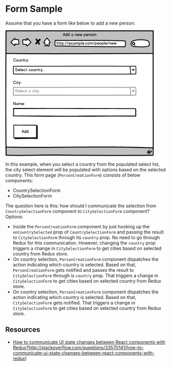 # Form Sample

Assume that you have a form like below to add a new person:

![](./.media/add-person.png)

In this example, when you select a country from the populated select list, the city select element will be populated with options based on the selected country. This form page (`PersonCreationForm`) consists of below components:

 - CountrySelectionForm
 - CitySelectionForm
 
The question here is this: how should I communicate the selection from `CountrySelectionForm` component to `CitySelectionForm` component? Options:

 - Inside the `PersonCreationForm` component by just hooking up the `onCountrySelected` prop of `CountrySelectionForm` and passing the result to `CitySelectionForm` through its `country` prop. No need to go through Redux for this communication. However, changing the `country` prop triggers a change in `CitySelectionForm` to get cities based on selected country from Redux store.
 - On country selection, `PersonCreationForm` component dispatches the action indicating which country is selected. Based on that, `PersonCreationForm` gets notified and passes the result to `CitySelectionForm` through is `country` prop. That triggers a change in `CitySelectionForm` to get cities based on selected country from Redux store.
 - On country selection, `PersonCreationForm` component dispatches the action indicating which country is selected. Based on that, `CitySelectionForm` gets notified. That triggers a change in `CitySelectionForm` to get cities based on selected country from Redux store.
 
## Resources

 - [How to communicate UI state changes between React components with Redux?]()http://stackoverflow.com/questions/33570141/how-to-communicate-ui-state-changes-between-react-components-with-redux)
